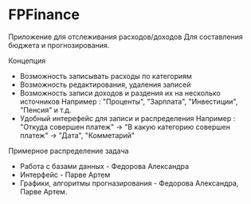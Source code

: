 # FPFinance

Приложение для отслеживания расходов/доходов
Для составления бюджета и прогнозирования.

Концепция
- Возможность записывать расходы по категориям
- Возможность редактирования, удаления записей
- Возможность записи доходов и раздения их на несколько источников
Например : "Проценты", "Зарплата", "Инвестиции", "Пенсия" и т.д.
- Удобный интерефейс для записи и распределения
Например : "Откуда совершен платеж" -> "В какую категорию совершен платеж" -> "Дата", "Комметарий"

Примерное распределение задача
- Работа с базами данных - Федорова Александра
- Интерфейс - Парве Артем
- Графики, алгоритмы прогназирования - Федорова Александра, Парве Артем.
